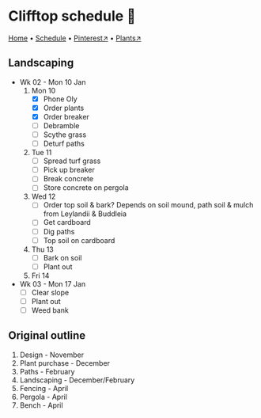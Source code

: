 # Clifftop schedule 📆

[Home](https://notes.grwd.uk/clifftop) • [Schedule](https://notes.grwd.uk/clifftop-schedule) • [Pinterest↗](https://www.pinterest.co.uk/NatureWorksGarden/clifftop/) • [Plants↗](https://bit.ly/clifftop-plants)

## Landscaping

* Wk 02 - Mon 10 Jan
    1. Mon 10
        * [x] Phone Oly
        * [x] Order plants
        * [x] Order breaker
        * [ ] Debramble
        * [ ] Scythe grass
        * [ ] Deturf paths
    2. Tue 11
        * [ ] Spread turf grass
        * [ ] Pick up breaker
        * [ ] Break concrete
        * [ ] Store concrete on pergola
    3. Wed 12
        * [ ] Order top soil & bark? Depends on soil mound, path soil & mulch from Leylandii & Buddleia
        * [ ] Get cardboard
        * [ ] Dig paths
        * [ ] Top soil on cardboard
    4. Thu 13
        * [ ] Bark on soil
        * [ ] Plant out
    5. Fri 14
* Wk 03 - Mon 17 Jan
    * [ ] Clear slope
    * [ ] Plant out
    * [ ] Weed bank

## Original outline

1. Design - November
2. Plant purchase - December
3. Paths - February
4. Landscaping - December/February
5. Fencing - April
6. Pergola - April
7. Bench - April
